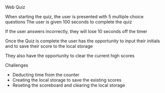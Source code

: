 Web Quiz

When starting the quiz, the user is presented with 5 multiple choice questions
The user is given 100 seconds to complete the quiz

If the user answers incorrectly, they will lose 10 seconds off the timer

Once the Quiz is complete the user has the opportunity to input their initials and to save their score to the local storage

They also have the opportunity to clear the current high scores



Challenges

- Deducting time from the counter
- Creating the local storage to save the existing scores
- Reseting the scoreboard and clearing the local storage


